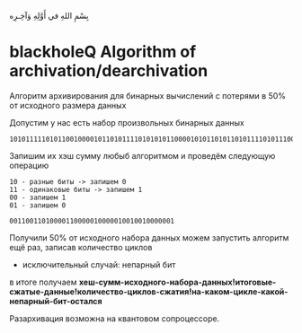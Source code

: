 بِسْمِ اللهِ في أَوَّلِهِ وَآخِـرِه‎
# blackholeQ Algorithm of archivation/dearchivation
Алгоритм архивирования для бинарных вычислений с потерями в 50% от исходного размера данных


Допустим у нас есть набор произвольных бинарных данных

```
1010111110101100100001011010111101010101100001010110101101011110101110010101010111
```

Запишим их хэш сумму любыб алгоритмом
и проведём следующую операцию

```
10 - разные биты -> запишем 0
11 - одинаковые биты -> запишем 1
00 - запишем 1
01 - запишем 0
```

```
00110011010000110000010000010010010000001
```

Получили 50% от исходного набора данных
можем запустить алгоритм ещё раз, записав количество циклов

* исключительный случай: непарный бит

в итоге получаем 
**хеш-сумм-исходного-набора-данных!итоговые-сжатые-данные!количество-циклов-сжатия!на-каком-цикле-какой-непарный-бит-остался**

Разархивация возможна на квантовом сопроцессоре.


